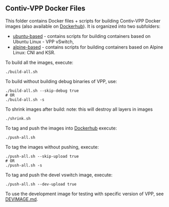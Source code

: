## Contiv-VPP Docker Files

This folder contains Docker files + scripts for building Contiv-VPP Docker images
(also available on [Dockerhub](https://hub.docker.com/u/contivvpp/)).
It is organized into two subfolders:

 - [ubuntu-based](ubuntu-based) - contains scripts for building containers based on Ubuntu Linux - VPP vSwitch,
 - [alpine-based](alpine-based) - contains scripts for building containers based on Alpine Linux: CNI and KSR.

To build all the images, execute:
```
./build-all.sh
```

To build without building debug binaries of VPP, use:
```
./build-all.sh --skip-debug true
# OR
./build-all.sh -s
```

To shrink images after build:
note: this will destroy all layers in images
```
./shrink.sh
```

To tag and push the images into [Dockerhub](https://hub.docker.com/u/contivvpp/) execute:
```
./push-all.sh
```

To tag the images without pushing, execute:
```
./push-all.sh --skip-upload true
# OR
./push-all.sh -s
```

To tag and push the devel vswitch image, execute:
```
./push-all.sh --dev-upload true
```

To use the development image for testing with specific version of VPP, see
[DEVIMAGE.md](DEVIMAGE.md).
